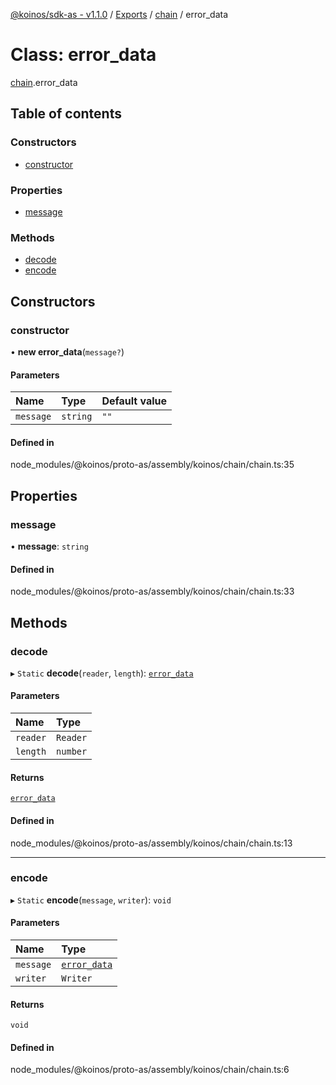 [@koinos/sdk-as - v1.1.0](../README.md) / [Exports](../modules.md) / [chain](../modules/chain.md) / error\_data

# Class: error\_data

[chain](../modules/chain.md).error_data

## Table of contents

### Constructors

- [constructor](chain.error_data.md#constructor)

### Properties

- [message](chain.error_data.md#message)

### Methods

- [decode](chain.error_data.md#decode)
- [encode](chain.error_data.md#encode)

## Constructors

### constructor

• **new error_data**(`message?`)

#### Parameters

| Name | Type | Default value |
| :------ | :------ | :------ |
| `message` | `string` | `""` |

#### Defined in

node_modules/@koinos/proto-as/assembly/koinos/chain/chain.ts:35

## Properties

### message

• **message**: `string`

#### Defined in

node_modules/@koinos/proto-as/assembly/koinos/chain/chain.ts:33

## Methods

### decode

▸ `Static` **decode**(`reader`, `length`): [`error_data`](chain.error_data.md)

#### Parameters

| Name | Type |
| :------ | :------ |
| `reader` | `Reader` |
| `length` | `number` |

#### Returns

[`error_data`](chain.error_data.md)

#### Defined in

node_modules/@koinos/proto-as/assembly/koinos/chain/chain.ts:13

___

### encode

▸ `Static` **encode**(`message`, `writer`): `void`

#### Parameters

| Name | Type |
| :------ | :------ |
| `message` | [`error_data`](chain.error_data.md) |
| `writer` | `Writer` |

#### Returns

`void`

#### Defined in

node_modules/@koinos/proto-as/assembly/koinos/chain/chain.ts:6
